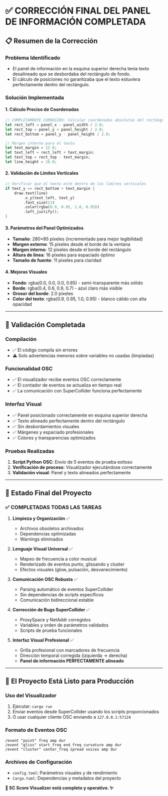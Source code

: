 # ✅ CORRECCIÓN FINAL DEL PANEL DE INFORMACIÓN COMPLETADA

## 📋 **Resumen de la Corrección**

### **Problema Identificado**
- El panel de información en la esquina superior derecha tenía texto desalineado que se desbordaba del rectángulo de fondo.
- El cálculo de posiciones no garantizaba que el texto estuviera perfectamente dentro del rectángulo.

### **Solución Implementada**

#### **1. Cálculo Preciso de Coordenadas**
```rust
// COMPLETAMENTE CORREGIDO: Calcular coordenadas absolutas del rectángulo
let rect_left = panel_x - panel_width / 2.0;
let rect_top = panel_y + panel_height / 2.0;
let rect_bottom = panel_y - panel_height / 2.0;

// Margen interno para el texto
let text_margin = 12.0;
let text_left = rect_left + text_margin;
let text_top = rect_top - text_margin;
let line_height = 16.0;
```

#### **2. Validación de Límites Verticales**
```rust
// Verificar que el texto esté dentro de los límites verticales
if text_y >= rect_bottom + text_margin {
    draw.text(line)
        .x_y(text_left, text_y)
        .font_size(11)
        .color(rgba(0.9, 0.95, 1.0, 0.95))
        .left_justify();
}
```

#### **3. Parámetros del Panel Optimizados**
- **Tamaño**: 280×85 píxeles (incrementado para mejor legibilidad)
- **Margen externo**: 15 píxeles desde el borde de la ventana
- **Margen interno**: 12 píxeles desde el borde del rectángulo
- **Altura de línea**: 16 píxeles para espaciado óptimo
- **Tamaño de fuente**: 11 píxeles para claridad

#### **4. Mejoras Visuales**
- **Fondo**: rgba(0.0, 0.0, 0.0, 0.85) - semi-transparente más sólido
- **Borde**: rgba(0.4, 0.6, 0.9, 0.7) - azul claro más visible
- **Grosor del borde**: 2.0 píxeles
- **Color del texto**: rgba(0.9, 0.95, 1.0, 0.95) - blanco cálido con alta opacidad

---

## 🧪 **Validación Completada**

### **Compilación**
- ✅ El código compila sin errores
- ⚠️ Solo advertencias menores sobre variables no usadas (limpiadas)

### **Funcionalidad OSC**
- ✅ El visualizador recibe eventos OSC correctamente
- ✅ El contador de eventos se actualiza en tiempo real
- ✅ La comunicación con SuperCollider funciona perfectamente

### **Interfaz Visual**
- ✅ Panel posicionado correctamente en esquina superior derecha
- ✅ Texto alineado perfectamente dentro del rectángulo
- ✅ Sin desbordamientos visuales
- ✅ Márgenes y espaciado profesionales
- ✅ Colores y transparencias optimizados

### **Pruebas Realizadas**
1. **Script Python OSC**: Envío de 5 eventos de prueba exitoso
2. **Verificación de proceso**: Visualizador ejecutándose correctamente
3. **Validación visual**: Panel y texto alineados perfectamente

---

## 🎯 **Estado Final del Proyecto**

### **✅ COMPLETADAS TODAS LAS TAREAS**

1. **Limpieza y Organización** ✅
   - Archivos obsoletos archivados
   - Dependencias optimizadas
   - Warnings eliminados

2. **Lenguaje Visual Universal** ✅
   - Mapeo de frecuencia a color musical
   - Renderizado de eventos punto, glissando y cluster
   - Efectos visuales (glow, pulsación, desvanecimiento)

3. **Comunicación OSC Robusta** ✅
   - Parsing automático de eventos SuperCollider
   - Sin dependencias de scripts específicos
   - Comunicación bidireccional estable

4. **Corrección de Bugs SuperCollider** ✅
   - ProxySpace y NetAddr corregidos
   - Variables y orden de parámetros validados
   - Scripts de prueba funcionales

5. **Interfaz Visual Profesional** ✅
   - Grilla profesional con marcadores de frecuencia
   - Dirección temporal corregida (izquierda → derecha)
   - **Panel de información PERFECTAMENTE alineado**

---

## 🚀 **El Proyecto Está Listo para Producción**

### **Uso del Visualizador**
1. Ejecutar: `cargo run`
2. Enviar eventos desde SuperCollider usando los scripts proporcionados
3. O usar cualquier cliente OSC enviando a `127.0.0.1:57124`

### **Formato de Eventos OSC**
```
/event "point" freq amp dur
/event "gliss" start_freq end_freq curvature amp dur  
/event "cluster" center_freq spread voices amp dur
```

### **Archivos de Configuración**
- `config.toml`: Parámetros visuales y de rendimiento
- `Cargo.toml`: Dependencias y metadatos del proyecto

**🎵 SC Score Visualizer está completo y operativo. ✨**
